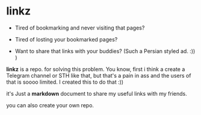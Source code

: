 # linkz
* Tired of bookmarking and never visiting that pages? 

* Tired of losting your bookmarked pages?

* Want to share that links with your buddies?  (Such a Persian styled ad. :)) )

**linkz** is a repo. for solving this problem. You know, first i think a create a Telegram channel or STH like that, but that's a pain in ass and the users of that is soooo limited. I created this to do that :))

it's Just a **markdown** document to share my useful links with my friends.

you can also create your own repo.

